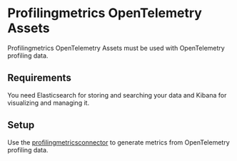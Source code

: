 # Profilingmetrics OpenTelemetry Assets

Profilingmetrics OpenTelemetry Assets must be used with OpenTelemetry profiling data.

## Requirements

You need Elasticsearch for storing and searching your data and Kibana for visualizing and managing it.

## Setup 

Use the [profilingmetricsconnector](https://github.com/elastic/opentelemetry-collector-components/tree/main/connector/profilingmetricsconnector) to generate metrics from OpenTelemetry profiling data.